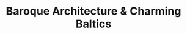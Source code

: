 ---
category: luxury
title: Baroque Architecture & Charming Baltics
class: baroque-architecture-and-charming-baltics
cruiseline: Regent Seven Seas – Regent Seven Seas Voyager
special-info: All Inclusive + Shore excursions
price: 3199
nights: 12
cruise-url: http://www.planetcruise.co.uk/regent-seven-seas-cruises/regent-seven-seas-voyager/02-August-2016/96157?referrersiteid=970
---